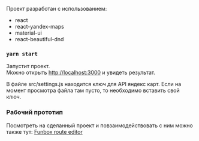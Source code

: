 Проект разработан с использованием:
- react
- react-yandex-maps
- material-ui
- react-beautiful-dnd

### `yarn start`

Запустит проект.<br />
Можно открыть [http://localhost:3000](http://localhost:3000) и увидеть результат.

В файле src/settings.js находится ключ для API яндекс карт. Если на момент просмотра файла там пусто, то необходимо вставить свой ключ.

### Рабочий прототип

Посмотреть на сделанный проект и повзаимодействовать с ним можно также тут: [Funbox route editor](https://artskadin.github.io/funbox/index.html)


